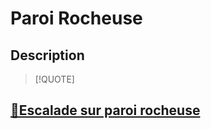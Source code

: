 # Paroi Rocheuse

## Description
> [!QUOTE]
> 

## [🎲Escalade sur paroi rocheuse](../épreuves/🎲Escalade%20sur%20paroi%20rocheuse.md)